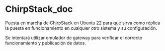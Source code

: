# ChirpStack_doc
Puesta en marcha de ChirpStack en Ubuntu 22 para que sirva como réplica la puesta en funcionamiento en cualquier otro sistema y su configuración.

Se intentará utilizar emulador de gateway para verificar el correcto funcionamiento y publicación de datos.
